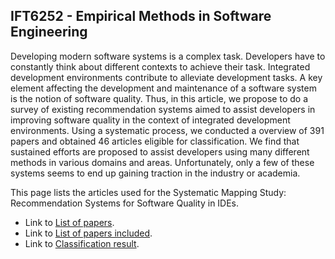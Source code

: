 ## IFT6252 - Empirical Methods in Software Engineering

Developing modern software systems is a complex task. Developers have to constantly think about different contexts to achieve their task. Integrated development environments contribute to alleviate development tasks. A key element affecting the development and maintenance of a software system is the notion of software quality. Thus, in this article, we propose to do a survey of existing recommendation systems aimed to assist developers in improving software quality in the context of integrated development environments. Using a systematic process, we conducted a overview of 391 papers and obtained 46 articles eligible for classification. We find that sustained efforts are proposed to assist developers using many different methods in various domains and areas. Unfortunately, only a few of these systems seems to end up gaining traction in the industry or academia.

This page lists the articles used for the Systematic Mapping Study: Recommendation Systems for Software Quality in IDEs.

- Link to [List of papers](https://sebastien-ehouan.github.io/IFT6252-SystematicMappingArticle/queryResult.html).
- Link to [List of papers included](https://sebastien-ehouan.github.io/IFT6252-SystematicMappingArticle/listIncluded.html).
- Link to [Classification result](https://sebastien-ehouan.github.io/IFT6252-SystematicMappingArticle/classificationResult.html).
